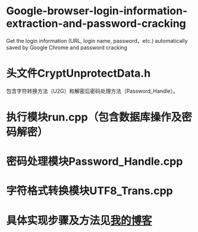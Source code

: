 # Google-browser-login-information-extraction-and-password-cracking
Get the login information (URL, login name, password，etc.) automatically saved by Google Chrome and password cracking
# 头文件CryptUnprotectData.h
包含字符转换方法（U2G）和解密后密码处理方法（Password_Handle）。
# 执行模块run.cpp（包含数据库操作及密码解密）
# 密码处理模块Password_Handle.cpp
# 字符格式转换模块UTF8_Trans.cpp
# 具体实现步骤及方法见[我的博客](https://www.shangzg.top/c++/technology/Google-browser-login-information-extraction-and-password-cracking.html)
